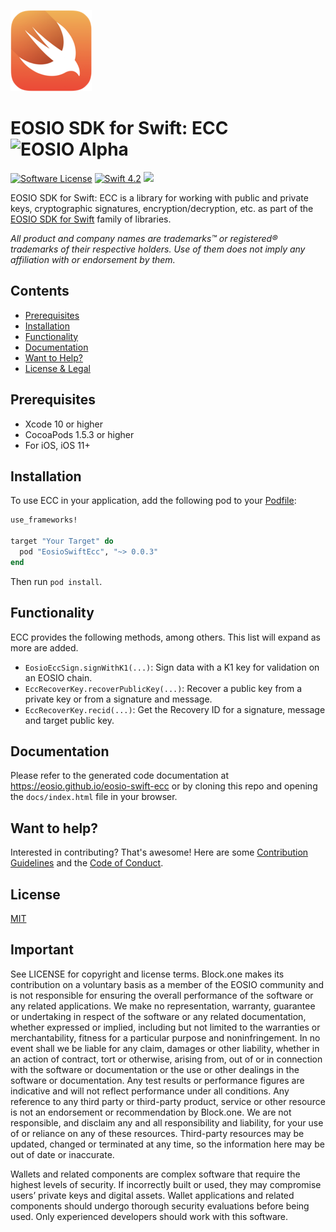![Swift Logo](https://github.com/EOSIO/eosio-swift-ecc/blob/master/img/swift-logo.png)
# EOSIO SDK for Swift: ECC ![EOSIO Alpha](https://img.shields.io/badge/EOSIO-Alpha-blue.svg)

[![Software License](https://img.shields.io/badge/license-MIT-lightgrey.svg)](https://github.com/EOSIO/eosio-swift/blob/master/LICENSE)
[![Swift 4.2](https://img.shields.io/badge/Language-Swift_4.2-orange.svg)](https://swift.org)
![](https://img.shields.io/badge/Deployment%20Target-iOS%2011-blue.svg)

EOSIO SDK for Swift: ECC is a library for working with public and private keys, cryptographic signatures, encryption/decryption, etc. as part of the [EOSIO SDK for Swift](https://github.com/EOSIO/eosio-swift) family of libraries.

*All product and company names are trademarks™ or registered® trademarks of their respective holders. Use of them does not imply any affiliation with or endorsement by them.*

## Contents

- [Prerequisites](#prerequisites)
- [Installation](#installation)
- [Functionality](#functionality)
- [Documentation](#documentation)
- [Want to Help?](#want-to-help)
- [License & Legal](#license)

## Prerequisites

* Xcode 10 or higher
* CocoaPods 1.5.3 or higher
* For iOS, iOS 11+

## Installation

To use ECC in your application, add the following pod to your [Podfile](https://guides.cocoapods.org/syntax/podfile.html):

```ruby
use_frameworks!

target "Your Target" do
  pod "EosioSwiftEcc", "~> 0.0.3"
end
```

Then run `pod install`.

## Functionality

ECC provides the following methods, among others. This list will expand as more are added.

* `EosioEccSign.signWithK1(...)`: Sign data with a K1 key for validation on an EOSIO chain.
* `EccRecoverKey.recoverPublicKey(...)`: Recover a public key from a private key or from a signature and message.
* `EccRecoverKey.recid(...)`: Get the Recovery ID for a signature, message and target public key.

## Documentation

Please refer to the generated code documentation at https://eosio.github.io/eosio-swift-ecc or by cloning this repo and opening the `docs/index.html` file in your browser.

## Want to help?

Interested in contributing? That's awesome! Here are some [Contribution Guidelines](https://github.com/EOSIO/eosio-swift-ecc/blob/master/CONTRIBUTING.md) and the [Code of Conduct](https://github.com/EOSIO/eosio-swift-ecc/blob/master/CONTRIBUTING.md#conduct).

## License

[MIT](https://github.com/EOSIO/eosio-swift-ecc/blob/master/LICENSE)

## Important

See LICENSE for copyright and license terms.  Block.one makes its contribution on a voluntary basis as a member of the EOSIO community and is not responsible for ensuring the overall performance of the software or any related applications.  We make no representation, warranty, guarantee or undertaking in respect of the software or any related documentation, whether expressed or implied, including but not limited to the warranties or merchantability, fitness for a particular purpose and noninfringement. In no event shall we be liable for any claim, damages or other liability, whether in an action of contract, tort or otherwise, arising from, out of or in connection with the software or documentation or the use or other dealings in the software or documentation.  Any test results or performance figures are indicative and will not reflect performance under all conditions.  Any reference to any third party or third-party product, service or other resource is not an endorsement or recommendation by Block.one.  We are not responsible, and disclaim any and all responsibility and liability, for your use of or reliance on any of these resources. Third-party resources may be updated, changed or terminated at any time, so the information here may be out of date or inaccurate.

Wallets and related components are complex software that require the highest levels of security.  If incorrectly built or used, they may compromise users’ private keys and digital assets. Wallet applications and related components should undergo thorough security evaluations before being used.  Only experienced developers should work with this software.
